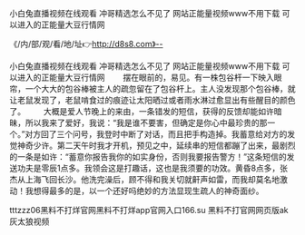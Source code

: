 小白兔直播视频在线观看
冲哥精选怎么不见了
网站正能量视频www不用下载
可以进入的正能量大豆行情网


《/内/部/观/看/地/址👉http://d8s8.com》--

小白兔直播视频在线观看
冲哥精选怎么不见了
网站正能量视频www不用下载
可以进入的正能量大豆行情网
　　摆在眼前的，易见。有一株包谷杆一下映入眼帘，一个大大的包谷棒被主人的疏忽留在了包谷杆上。主人没发现那个包谷棒，就让老鼠发现了，老鼠啃食过的痕迹让太阳晒过或者雨水淋过愈显出有些醒目的颜色了。
　　大概是爱人节晚上的来由，一条错发的短信，获得的反馈却能如许暗昧，所以我来了爱好，我说：“我是谁不要害，但确定是你心中最珍贵的那一个。”对方回了三个问号，我登时中断了对话，而且把手构造掉。我蓄意给对方的发觉神奇少许。第二天午时我才开机，预见之中，延续串的短信都蹦了出来，最剧烈的一条是如许：“蓄意你报告我你的如实身份，否则我要报告警方！”这条短信的发送功夫是零辰1点多。我领会这是打趣话，这也是我须要的功效。黄昏8点多，张杰从上海飞回长沙。他洗完澡后，顾不得和我关切就鼾声如雷，而我却莫名地激动！我想得最多的是，以一个还好吗绝妙的方法显现生疏人的神奇面纱。





tttzzz06黑料不打烊官网黑料不打烊app官网入口166.su 黑料不打官网网页版ak灰太狼视频
